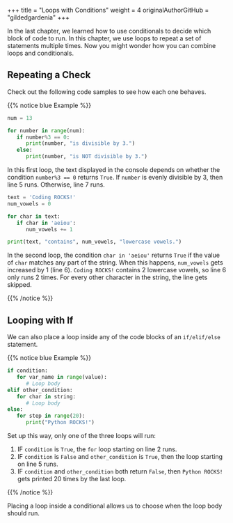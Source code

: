 +++
title = "Loops with Conditions"
weight = 4
originalAuthorGitHub = "gildedgardenia"
+++

In the last chapter, we learned how to use conditionals
to decide which block of code to run. In this chapter, we use loops to repeat a
set of statements multiple times. Now you might wonder how you can combine loops and conditionals.

## Repeating a Check

Check out the following code samples to see how each one behaves.

{{% notice blue Example %}} 

```python {linenos=table}
num = 13

for number in range(num):
   if number%3 == 0:
      print(number, "is divisible by 3.")
   else:
      print(number, "is NOT divisible by 3.")
```

In this first loop, the text displayed in the console depends on whether the
condition `number%3 == 0` returns `True`. If `number` is evenly
divisible by 3, then line 5 runs. Otherwise, line 7 runs.

```python {linenos=table}
text = 'Coding ROCKS!'
num_vowels = 0

for char in text:
   if char in 'aeiou':
      num_vowels += 1

print(text, "contains", num_vowels, "lowercase vowels.")
```

In the second loop, the condition `char in 'aeiou'` returns `True` if
the value of `char` matches any part of the string. When this happens,
`num_vowels` gets increased by 1 (line 6). `Coding ROCKS!` contains 2
lowercase vowels, so line 6 only runs 2 times. For every other character in
the string, the line gets skipped.

{{% /notice %}}

## Looping with If

We can also place a loop inside any of the code blocks of an `if/elif/else`
statement.

{{% notice blue Example %}}

```python {linenos=table}
if condition:
   for var_name in range(value):
      # Loop body
elif other_condition:
   for char in string:
      # Loop body
else:
   for step in range(20):
      print("Python ROCKS!")
```

Set up this way, only one of the three loops will run:

1. IF `condition` is `True`, the `for` loop starting on line 2 runs.
1. IF `condition` is `False` and `other_condition` is `True`, then
   the loop starting on line 5 runs.
1. IF `condition` and `other_condition` both return `False`, then
   `Python ROCKS!` gets printed 20 times by the last loop.

{{% /notice %}}

Placing a loop inside a conditional allows us to choose when the loop body
should run.